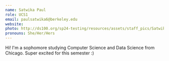 ```yaml
---
name: Satwika Paul
role: UCS1
email: paulsatwika6@berkeley.edu
website: 
photo: http://ds100.org/sp24-testing/resources/assets/staff_pics/Satwika_Paul.png
pronouns: She/Her/Hers
---
```

Hi! I'm a sophomore studying Computer Science and Data Science from Chicago. Super excited for this semester :)
